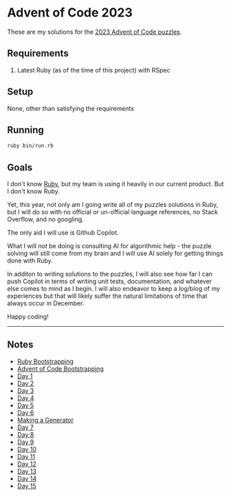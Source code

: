 # Advent of Code 2023

These are my solutions for the [2023 Advent of Code puzzles](https://adventofcode.com/2023).

## Requirements

 1. Latest Ruby (as of the time of this project) with RSpec

## Setup

None, other than satisfying the requirements

## Running

```bash
ruby bin/run.rb
```

## Goals

I don't know [Ruby](https://www.ruby-lang.org/en/), but my team is using it heavily in our current product. But
I don't know Ruby.

Yet, this year, not only am I going write all of my puzzles solutions in Ruby, but I will do so with no official
or un-official language references, no Stack Overflow, and no googling.

The only aid I will use is Github Copilot.

What I will _not_ be doing is consulting AI for algorithmic help - the puzzle solving will still come from my
brain and I will use AI solely for getting things done with Ruby.

In additon to writing solutions to the puzzles, I will also see how far I can push Copilot in terms of writing
unit tests, documentation, and whatever else comes to mind as I begin. I will also endeavor to keep a log/blog
of my experiences but that will likely suffer the natural limitations of time that always occur in December.

Happy coding!

---
## Notes

- [Ruby Bootstrapping](./notes/bootstrapping_ruby.md)
- [Advent of Code Bootstrapping](./notes/bootstrapping_aoc.md)
- [Day 1](./notes/day1.md)
- [Day 2](./notes/day2.md)
- [Day 3](./notes/day3.md)
- [Day 4](./notes/day4.md)
- [Day 5](./notes/day5.md)
- [Day 6](./notes/day6.md)
- [Making a Generator](./notes/making_a_generator.md)
- [Day 7](./notes/day7.md)
- [Day 8](./notes/day8.md)
- [Day 9](./notes/day9.md)
- [Day 10](./notes/day10.md)
- [Day 11](./notes/day11.md)
- [Day 12](./notes/day12.md)
- [Day 13](./notes/day13.md)
- [Day 14](./notes/day14.md)
- [Day 15](./notes/day15.md)
